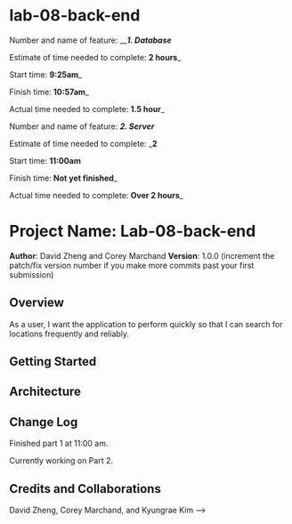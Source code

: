 # lab-08-back-end

Number and name of feature: _______1. Database_____

Estimate of time needed to complete: __2 hours___

Start time: __9:25am___

Finish time: __10:57am___

Actual time needed to complete: __1.5 hour___



Number and name of feature: _______2. Server_______

Estimate of time needed to complete: ___2__

Start time: __11:00am__

Finish time: __Not yet finished___

Actual time needed to complete: __Over 2 hours___

# Project Name: Lab-08-back-end


**Author**: David Zheng and Corey Marchand 
**Version**: 1.0.0 (increment the patch/fix version number if you make more commits past your first submission)

## Overview
As a user, I want the application to perform quickly so that I can search for locations frequently and reliably.

## Getting Started
<!-- What are the steps that a user must take in order to build this app on their own machine and get it running? -->

## Architecture
<!-- Provide a detailed description of the application design. What technologies (languages, libraries, etc) you're using, and any other relevant design information. -->

## Change Log
Finished part 1 at 11:00 am.

Currently working on Part 2. 

## Credits and Collaborations
David Zheng, Corey Marchand, and Kyungrae Kim
-->
